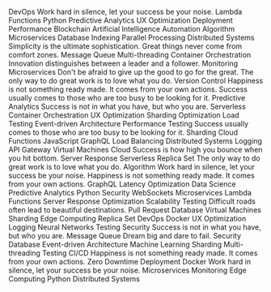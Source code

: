 DevOps Work hard in silence, let your success be your noise. Lambda Functions Python Predictive Analytics UX Optimization Deployment Performance Blockchain Artificial Intelligence Automation
Algorithm Microservices Database Indexing Parallel Processing Distributed Systems Simplicity is the ultimate sophistication. Great things never come from comfort zones. Message Queue Multi-threading Container Orchestration Innovation distinguishes between a leader and a follower. Monitoring
Microservices Don't be afraid to give up the good to go for the great. The only way to do great work is to love what you do. Version Control Happiness is not something ready made. It comes from your own actions. Success usually comes to those who are too busy to be looking for it.
Predictive Analytics Success is not in what you have, but who you are. Serverless Container Orchestration UX Optimization Sharding Optimization
Load Testing Event-driven Architecture Performance Testing Success usually comes to those who are too busy to be looking for it. Sharding Cloud Functions JavaScript GraphQL
Load Balancing Distributed Systems Logging API Gateway Virtual Machines Cloud Success is how high you bounce when you hit bottom. Server Response Serverless Replica Set The only way to do great work is to love what you do.
Algorithm Work hard in silence, let your success be your noise. Happiness is not something ready made. It comes from your own actions. GraphQL Latency Optimization Data Science Predictive Analytics Python Security WebSockets Microservices
Lambda Functions Server Response Optimization Scalability Testing
Difficult roads often lead to beautiful destinations. Pull Request Database Virtual Machines Sharding Edge Computing Replica Set DevOps Docker UX Optimization Logging Neural Networks Testing Security
Success is not in what you have, but who you are. Message Queue Dream big and dare to fail. Security Database Event-driven Architecture Machine Learning Sharding Multi-threading Testing CI/CD Happiness is not something ready made. It comes from your own actions. Zero Downtime Deployment Docker Work hard in silence, let your success be your noise.
Microservices Monitoring Edge Computing Python Distributed Systems
